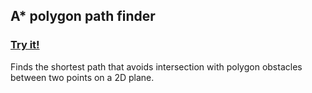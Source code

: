 ## A* polygon path finder
### [Try it!](https://nikdotxyz.github.io/polygon-shortest-path/pathfind.html)

Finds the shortest path that avoids intersection with polygon obstacles between two points on a 2D plane.

